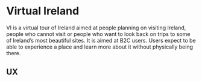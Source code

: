 # Virtual Ireland
VI is a virtual tour of Ireland aimed at people planning on visiting Ireland, people who cannot visit or people who want to look back on trips to some of Ireland’s most beautiful sites. It is aimed at B2C users. Users expect to be able to experience a place and learn more about it without physically being there.

## UX
